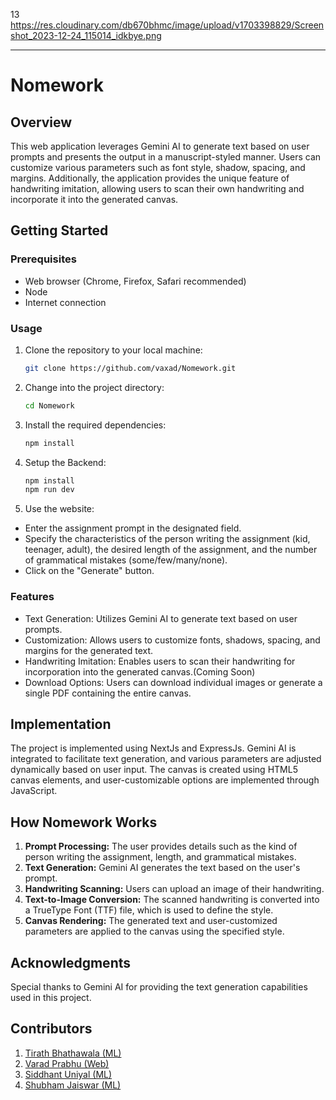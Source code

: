 13
https://res.cloudinary.com/db670bhmc/image/upload/v1703398829/Screenshot_2023-12-24_115014_idkbye.png

---
# Nomework

## Overview

This web application leverages Gemini AI to generate text based on user prompts and presents the output in a manuscript-styled manner. Users can customize various parameters such as font style, shadow, spacing, and margins. Additionally, the application provides the unique feature of handwriting imitation, allowing users to scan their own handwriting and incorporate it into the generated canvas.

## Getting Started

### Prerequisites

- Web browser (Chrome, Firefox, Safari recommended)
- Node
- Internet connection

### Usage

1. Clone the repository to your local machine:

   ```bash
   git clone https://github.com/vaxad/Nomework.git
   ```

2. Change into the project directory:

   ```bash
   cd Nomework
   ```

3. Install the required dependencies:

   ```bash
   npm install
   ```
4. Setup the Backend:

   ```bash
   npm install
   npm run dev
   ```
5. Use the website:

- Enter the assignment prompt in the designated field.
- Specify the characteristics of the person writing the assignment (kid, teenager, adult), the desired length of the assignment, and the number of grammatical mistakes (some/few/many/none).
- Click on the "Generate" button.

### Features

- Text Generation: Utilizes Gemini AI to generate text based on user prompts.
- Customization: Allows users to customize fonts, shadows, spacing, and margins for the generated text.
- Handwriting Imitation: Enables users to scan their handwriting for incorporation into the generated canvas.(Coming Soon)
- Download Options: Users can download individual images or generate a single PDF containing the entire canvas.

## Implementation

The project is implemented using NextJs and ExpressJs. Gemini AI is integrated to facilitate text generation, and various parameters are adjusted dynamically based on user input. The canvas is created using HTML5 canvas elements, and user-customizable options are implemented through JavaScript.

## How Nomework Works

1. **Prompt Processing:** The user provides details such as the kind of person writing the assignment, length, and grammatical mistakes.
2. **Text Generation:** Gemini AI generates the text based on the user's prompt.
3. **Handwriting Scanning:** Users can upload an image of their handwriting.
4. **Text-to-Image Conversion:** The scanned handwriting is converted into a TrueType Font (TTF) file, which is used to define the style.
5. **Canvas Rendering:** The generated text and user-customized parameters are applied to the canvas using the specified style.

## Acknowledgments

Special thanks to Gemini AI for providing the text generation capabilities used in this project.

## Contributors

1. [Tirath Bhathawala (ML)](https://github.com/Tirath5504)
2. [Varad Prabhu (Web)](https://github.com/vaxad)
3. [Siddhant Uniyal (ML)](https://github.com/siddhant-uniyal)
4. [Shubham Jaiswar (ML)](https://github.com/shubhamjaiswar43)
